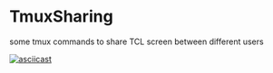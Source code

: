 # TmuxSharing
some tmux commands to share TCL screen between different users

[![asciicast](https://asciinema-bb-eu.s3.amazonaws.com/uploads/png/105625/c59c41a448305f6d6285e30d8ced0446824e1220.png?Signature=FmiAw3uW%2FqhHX%2F6d3lZVfBES3WU%3D&AWSAccessKeyId=AKIAI2DOCAQ34YNJM3GA&Expires=1491498107)](https://asciinema.org/a/efx95inbhhy1tofwhuj8d7hao)
